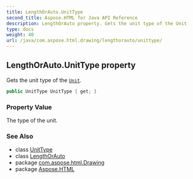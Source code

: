 ```yaml
---
title: LengthOrAuto.UnitType
second_title: Aspose.HTML for Java API Reference
description: LengthOrAuto property. Gets the unit type of the Unit
type: docs
weight: 40
url: /java/com.aspose.html.drawing/lengthorauto/unittype/
---
```

## LengthOrAuto.UnitType property

Gets the unit type of the [`Unit`](../../unit/).

```java
public UnitType UnitType { get; }
```

### Property Value

The type of the unit.

### See Also

* class [UnitType](../../unittype/)
* class [LengthOrAuto](../)
* package [com.aspose.html.Drawing](../../lengthorauto/)
* package [Aspose.HTML](../../../)
